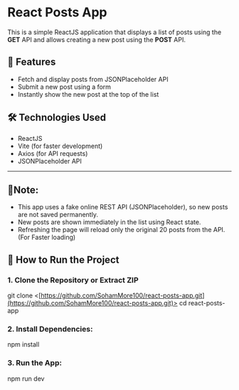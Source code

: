 # React Posts App

This is a simple ReactJS application that displays a list of posts using the **GET** API and allows creating a new post using the **POST** API.

## 📌 Features

- Fetch and display posts from JSONPlaceholder API
- Submit a new post using a form
- Instantly show the new post at the top of the list

## 🛠️ Technologies Used

- ReactJS
- Vite (for faster development)
- Axios (for API requests)
- JSONPlaceholder API

---

## 📂Note:

- This app uses a fake online REST API (JSONPlaceholder), so new posts are not saved permanently.
- New posts are shown immediately in the list using React state.
- Refreshing the page will reload only the original 20 posts from the API.(For Faster loading)

## 🚀 How to Run the Project

### 1. Clone the Repository or Extract ZIP

git clone <[https://github.com/SohamMore100/react-posts-app.git](https://github.com/SohamMore100/react-posts-app.git)>
cd react-posts-app

### 2. Install Dependencies:

npm install

### 3. Run the App:

npm run dev
